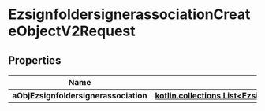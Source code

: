 
# EzsignfoldersignerassociationCreateObjectV2Request

## Properties
Name | Type | Description | Notes
------------ | ------------- | ------------- | -------------
**aObjEzsignfoldersignerassociation** | [**kotlin.collections.List&lt;EzsignfoldersignerassociationRequestCompound&gt;**](EzsignfoldersignerassociationRequestCompound.md) |  | 



